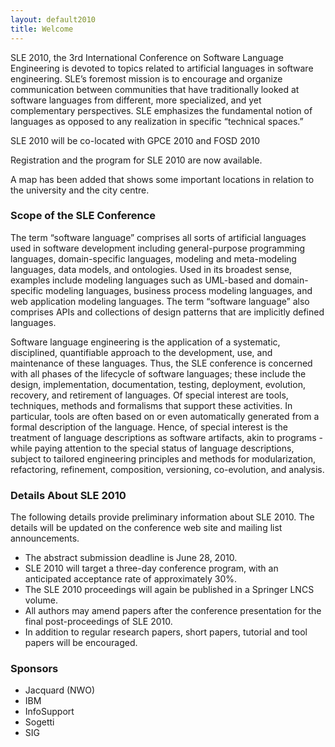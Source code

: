 ```yaml
---
layout: default2010
title: Welcome
---
```


SLE 2010, the 3rd International Conference on Software Language Engineering is devoted to topics related to artificial languages in software engineering. SLE’s foremost mission is to encourage and organize communication between communities that have traditionally looked at software languages from different, more specialized, and yet complementary perspectives. SLE emphasizes the fundamental notion of languages as opposed to any realization in specific “technical spaces.” 

SLE 2010 will be co-located with GPCE 2010 and FOSD 2010

Registration and the program for SLE 2010 are now available.

A map has been added that shows some important locations in relation to the university and the city centre.

### Scope of the SLE Conference

The term “software language” comprises all sorts of artificial languages used in software development including general-purpose programming languages, domain-specific languages, modeling and meta-modeling languages, data models, and ontologies. Used in its broadest sense, examples include modeling languages such as UML-based and domain-specific modeling languages, business process modeling languages, and web application modeling languages. The term “software language” also comprises APIs and collections of design patterns that are implicitly defined languages.

Software language engineering is the application of a systematic, disciplined, quantifiable approach to the development, use, and maintenance of these languages. Thus, the SLE conference is concerned with all phases of the lifecycle of software languages; these include the design, implementation, documentation, testing, deployment, evolution, recovery, and retirement of languages. Of special interest are tools, techniques, methods and formalisms that support these activities. In particular, tools are often based on or even automatically generated from a formal description of the language. Hence, of special interest is the treatment of language descriptions as software artifacts, akin to programs - while paying attention to the special status of language descriptions, subject to tailored engineering principles and methods for modularization, refactoring, refinement, composition, versioning, co-evolution, and analysis.

### Details About SLE 2010

The following details provide preliminary information about SLE 2010. The details will be updated on the conference web site and mailing list announcements.

- The abstract submission deadline is June 28, 2010.
- SLE 2010 will target a three-day conference program, with an anticipated acceptance rate of approximately 30%.
- The SLE 2010 proceedings will again be published in a Springer LNCS volume.
- All authors may amend papers after the conference presentation for the final post-proceedings of SLE 2010.
- In addition to regular research papers, short papers, tutorial and tool papers will be encouraged.

### Sponsors

- Jacquard (NWO)
- IBM
- InfoSupport
- Sogetti
- SIG
